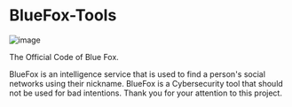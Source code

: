 # BlueFox-Tools
![image](![image](https://github.com/user-attachments/assets/ae10b96f-ef14-4d23-9f71-7ba8c2bc783d)
)


The Official Code of Blue Fox.

BlueFox is an intelligence service that is used to find a person's social networks using their nickname. BlueFox is a Cybersecurity tool that should not be used for bad intentions. Thank you for your attention to this project.
